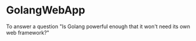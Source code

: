 # GolangWebApp
To answer a question "Is Golang powerful enough that it won't need its own web framework?"
